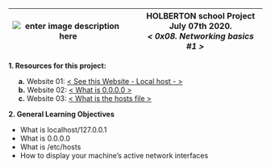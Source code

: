 ![enter image description here](https://www.freeiconspng.com/uploads/places-icon-8.png)|&nbsp;&nbsp;&nbsp;&nbsp;&nbsp;HOLBERTON school Project<br>&nbsp;&nbsp;&nbsp;&nbsp;&nbsp;July 07th 2020.<br>&nbsp;&nbsp;&nbsp;&nbsp;&nbsp;*< 0x08. Networking basics #1 >*|
|--|--|
**1. Resources for this project:**  

&nbsp;&nbsp;&nbsp;&nbsp;&nbsp;**a.** Website 01:  [< See this Website - Local host - >](https://en.wikipedia.org/wiki/Localhost)  
&nbsp;&nbsp;&nbsp;&nbsp;&nbsp;**b.** Website 02: [< What is 0.0.0.0 >](https://en.wikipedia.org/wiki/0.0.0.0)  
&nbsp;&nbsp;&nbsp;&nbsp;&nbsp;**c.** Website 03:   [< What is the hosts file >](https://www.makeuseof.com/tag/modify-manage-hosts-file-linux/)  

**2. General Learning Objectives**
- What is localhost/127.0.0.1  
- What is 0.0.0.0  
- What is /etc/hosts  
- How to display your machine’s active network interfaces  
